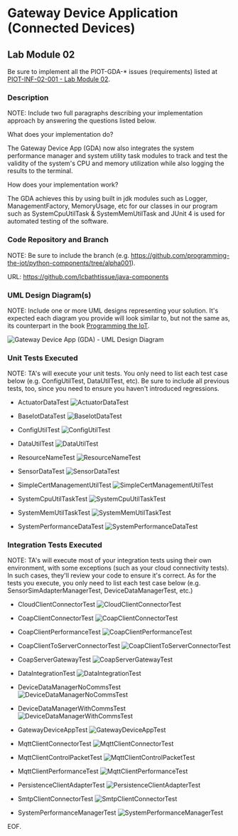 # Gateway Device Application (Connected Devices)

## Lab Module 02

Be sure to implement all the PIOT-GDA-* issues (requirements) listed at [PIOT-INF-02-001 - Lab Module 02](https://github.com/orgs/programming-the-iot/projects/1#column-9974938).

### Description

NOTE: Include two full paragraphs describing your implementation approach by answering the questions listed below.

What does your implementation do? 

The Gateway Device App (GDA) now also integrates the system performance manager and system utility task modules to track and test the validity of the system's CPU and memory utilization while also logging the results to the terminal. 

How does your implementation work?

The GDA achieves this by using built in jdk modules such as Logger, ManagementFactory, MemoryUsage, etc for our classes in our program such as SystemCpuUtilTask & SystemMemUtilTask and JUnit 4 is used for automated testing of the software.

### Code Repository and Branch

NOTE: Be sure to include the branch (e.g. https://github.com/programming-the-iot/python-components/tree/alpha001).

URL: https://github.com/lcbathtissue/java-components

### UML Design Diagram(s)

NOTE: Include one or more UML designs representing your solution. It's expected each
diagram you provide will look similar to, but not the same as, its counterpart in the
book [Programming the IoT](https://learning.oreilly.com/library/view/programming-the-internet/9781492081401/).

![Gateway Device App (GDA) - UML Design Diagram](GDA_UML_labmodule02.png)

### Unit Tests Executed

NOTE: TA's will execute your unit tests. You only need to list each test case below
(e.g. ConfigUtilTest, DataUtilTest, etc). Be sure to include all previous tests, too,
since you need to ensure you haven't introduced regressions.

- ActuatorDataTest
![ActuatorDataTest](ActuatorDataTest_labmodule07_GDA.png)

- BaseIotDataTest
![BaseIotDataTest](BaseIotDataTest_labmodule07_GDA.png)

- ConfigUtilTest
![ConfigUtilTest](ConfigUtilTest_labmodule07_GDA.png)

- DataUtilTest
![DataUtilTest](DataUtilTest_labmodule07_GDA.png)

- ResourceNameTest
![ResourceNameTest](ResourceNameTest_labmodule07_GDA.png)

- SensorDataTest
![SensorDataTest](SensorDataTest_labmodule07_GDA.png)

- SimpleCertManagementUtilTest
![SimpleCertManagementUtilTest](SimpleCertManagementUtilTest_labmodule07_GDA.png)

- SystemCpuUtilTaskTest
![SystemCpuUtilTaskTest](SystemCpuUtilTaskTest_labmodule07_GDA.png)

- SystemMemUtilTaskTest
![SystemMemUtilTaskTest](SystemMemUtilTaskTest_labmodule07_GDA.png)

- SystemPerformanceDataTest
![SystemPerformanceDataTest](SystemPerformanceDataTest_labmodule07_GDA.png)


### Integration Tests Executed

NOTE: TA's will execute most of your integration tests using their own environment, with
some exceptions (such as your cloud connectivity tests). In such cases, they'll review
your code to ensure it's correct. As for the tests you execute, you only need to list each
test case below (e.g. SensorSimAdapterManagerTest, DeviceDataManagerTest, etc.)

- CloudClientConnectorTest
![CloudClientConnectorTest](CloudClientConnectorTest_labmodule07_GDA.png)

- CoapClientConnectorTest
![CoapClientConnectorTest](CoapClientConnectorTest_labmodule07_GDA.png)

- CoapClientPerformanceTest
![CoapClientPerformanceTest](CoapClientPerformanceTest_labmodule07_GDA.png)

- CoapClientToServerConnectorTest
![CoapClientToServerConnectorTest](CoapClientToServerConnectorTest_labmodule07_GDA.png)

- CoapServerGatewayTest
![CoapServerGatewayTest](CoapServerGatewayTest_labmodule07_GDA.png)

- DataIntegrationTest
![DataIntegrationTest](DataIntegrationTest_labmodule07_GDA.png)

- DeviceDataManagerNoCommsTest
![DeviceDataManagerNoCommsTest](DeviceDataManagerNoCommsTest_labmodule07_GDA.png)

- DeviceDataManagerWithCommsTest
![DeviceDataManagerWithCommsTest](DeviceDataManagerWithCommsTest_labmodule07_GDA.png)

- GatewayDeviceAppTest
![GatewayDeviceAppTest](GatewayDeviceAppTest_labmodule07_GDA.png)

- MqttClientConnectorTest
![MqttClientConnectorTest](MqttClientConnectorTest_labmodule07_GDA.png)

- MqttClientControlPacketTest
![MqttClientControlPacketTest](MqttClientControlPacketTest_labmodule07_GDA.png)

- MqttClientPerformanceTest
![MqttClientPerformanceTest](MqttClientPerformanceTest_labmodule07_GDA.png)

- PersistenceClientAdapterTest
![PersistenceClientAdapterTest](PersistenceClientAdapterTest_labmodule07_GDA.png)

- SmtpClientConnectorTest
![SmtpClientConnectorTest](SmtpClientConnectorTest_labmodule07_GDA.png)

- SystemPerformanceManagerTest
![SystemPerformanceManagerTest](SystemPerformanceManagerTest_labmodule07_GDA.png)

EOF.
